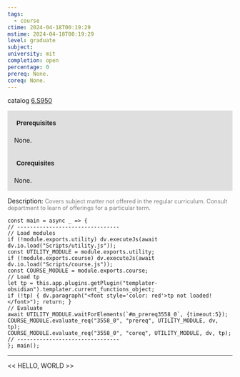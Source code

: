 ```yaml
---
tags:
  - course
ctime: 2024-04-18T00:19:29
mstime: 2024-04-18T00:19:29
level: graduate
subject: 
university: mit
completion: open
percentage: 0
prereq: None.
coreq: None.
---
```


catalog [6.S950](http://student.mit.edu/catalog/m6e.html#6.S950)

<span style="display: block; padding: 15px; background-color: rgb(100, 100, 100, 0.2);"><font id="m_prereq3558_0" style="display: block; font-family: Arial, sans-serif; font-weight: bold; padding: 5px">Prerequisites</font><br><span id="prereq3558_0">None.</span></span>
<span style="display: block; padding: 15px; background-color: rgb(100, 100, 100, 0.2);"><font id="m_coreq3558_0" style="display: block; font-family: Arial, sans-serif; font-weight: bold; padding: 5px">Corequisites</font><br><span id="coreq3558_0">None.</span></span>

<font style="">Description:</font>
<font style="color: grey; font-size: 0.8rem;">Covers subject matter not offered in the regular curriculum. Consult department to learn of offerings for a particular term.</font>

```dataviewjs
const main = async _ => {
// --------------------------------
// Load modules
if (!module.exports.utility) dv.executeJs(await dv.io.load("Scripts/utility.js"));
const UTILITY_MODULE = module.exports.utility;
if (!module.exports.course) dv.executeJs(await dv.io.load("Scripts/course.js"));
const COURSE_MODULE = module.exports.course;
// Load tp
let tp = this.app.plugins.getPlugin("templater-obsidian").templater.current_functions_object;
if (!tp) { dv.paragraph("<font style='color: red'>tp not loaded!</font>"); return; }
// Evaluate
await UTILITY_MODULE.waitForElements(`#m_prereq3558_0`, {timeout:5});
COURSE_MODULE.evaluate_req("3558_0", "prereq", UTILITY_MODULE, dv, tp);
COURSE_MODULE.evaluate_req("3558_0", "coreq", UTILITY_MODULE, dv, tp);
// --------------------------------
}; main();
```

---

<< HELLO, WORLD >>
